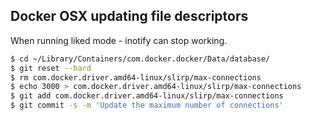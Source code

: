 ## Docker OSX updating file descriptors

When running liked mode - inotify can stop working.

```bash
$ cd ~/Library/Containers/com.docker.docker/Data/database/
$ git reset --hard
$ rm com.docker.driver.amd64-linux/slirp/max-connections
$ echo 3000 > com.docker.driver.amd64-linux/slirp/max-connections
$ git add com.docker.driver.amd64-linux/slirp/max-connections
$ git commit -s -m 'Update the maximum number of connections'
```

